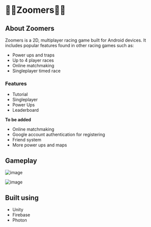 # 🏃‍♂️Zoomers🏃‍♂️

## About Zoomers

Zoomers is a 2D, multiplayer racing game built for Android devices.
It includes popular features found in other racing games such as:
- Power ups and traps
- Up to 4 player races
- Online matchmaking
- Singleplayer timed race

### Features
- Tutorial
- Singleplayer
- Power Ups
- Leaderboard

**To be added**
- Online matchmaking
- Google account authentication for registering
- Friend system
- More power ups and maps

## Gameplay
![image](https://drive.google.com/uc?export=view&id=1KmwWtv5M3YYpJ1aloLF1-Hhb7gUem_XW)

![image](https://drive.google.com/uc?export=view&id=11rb0tCnrOX_Pk7xAQL6q-djxEwsfarg2)

## Built using
- Unity
- Firebase
- Photon
